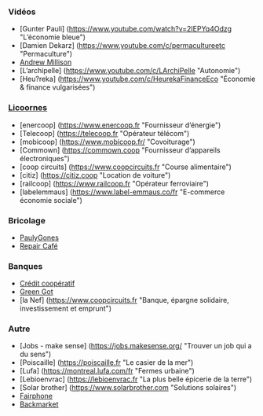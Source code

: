 ### Vidéos

- [Gunter Pauli] (https://www.youtube.com/watch?v=2IEPYq4Odzg "L’économie bleue")
- [Damien Dekarz] (https://www.youtube.com/c/permacultureetc "Permaculture")
- [Andrew Millison](https://www.youtube.com/c/amillison "Permaculture")
- [L’archipelle] (https://www.youtube.com/c/LArchiPelle "Autonomie")
- [Heu?reka] (https://www.youtube.com/c/HeurekaFinanceEco "Économie & finance vulgarisées")

### [Licoornes](https://www.licoornes.coop "Groupement de coopératives pour fournir des alternatives plus saines à notre consommation")
- [enercoop] (https://www.enercoop.fr "Fournisseur d’énergie")
- [Telecoop] (https://telecoop.fr "Opérateur télécom")
- [mobicoop] (https://www.mobicoop.fr/ "Covoiturage")
- [Commown] (https://commown.coop "Fournisseur d’appareils électroniques")
- [coop circuits] (https://www.coopcircuits.fr "Course alimentaire")
- [citiz] (https://citiz.coop "Location de voiture")
- [railcoop] (https://www.railcoop.fr "Opérateur ferroviaire")
- [labelemmaus] (https://www.label-emmaus.co/fr "E-commerce économie sociale")

### Bricolage

- [PaulyGones](https://www.youtube.com/@Paulygones/videos "Superbes vidéos de bricolage")
- [Repair Café](https://www.repaircafe.org/fr/ "Réseau de café pour réparer nos bouzins")

### Banques
- [Crédit coopératif](https://www.credit-cooperatif.coop/ "Banque, pour la durabilité des territoires")
- [Green Got](https://green-got.com/ "Presque une banque, (pas de crédit pas de droit à la dénomination 'banque') verte")
- [la Nef] (https://www.coopcircuits.fr "Banque, épargne solidaire, investissement et emprunt")

### Autre

- [Jobs - make sense] (https://jobs.makesense.org/ "Trouver un job qui a du sens")
- [Poiscaille] (https://poiscaille.fr "Le casier de la mer")
- [Lufa] (https://montreal.lufa.com/fr "Fermes urbaine")
- [Lebioenvrac] (https://lebioenvrac.fr "La plus belle épicerie de la terre")
- [Solar brother] (https://www.solarbrother.com "Solutions solaires")
- [Fairphone](https://www.fairphone.com/fr "Un smartphone utraréparable qui essaye d'avoir le moins de sang possible sur l'écran")
- [Backmarket](https://www.backmarket.fr/fr-fr "Vente \(et achat\) d'objets reconditionnés")
